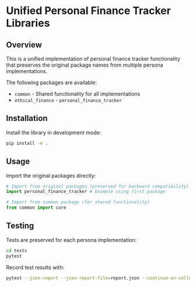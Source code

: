 # Unified Personal Finance Tracker Libraries

## Overview
This is a unified implementation of personal finance tracker functionality 
that preserves the original package names from multiple persona implementations.

The following packages are available:
- `common` - Shared functionality for all implementations
- `ethical_finance` - `personal_finance_tracker`

## Installation
Install the library in development mode:

```bash
pip install -e .
```

## Usage
Import the original packages directly:

```python
# Import from original packages (preserved for backward compatibility)
import personal_finance_tracker # Example using first package

# Import from common package (for shared functionality)
from common import core
```

## Testing
Tests are preserved for each persona implementation:

```bash
cd tests
pytest
```

Record test results with:
```bash
pytest --json-report --json-report-file=report.json --continue-on-collection-errors
```
